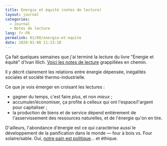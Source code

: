 ```yaml
---
title: Énergie et équité (notes de lecture)
layout: journal
categories:
  - Journal
  - Notes de lecture
lang: fr-FR
permalink: 01/08/energie-et-equite
date: 2020-01-08 11:13:10
---
```


Ça fait quelques semaines que j'ai terminé la lecture du livre "Énergie et équité" d'Ivan Illich. [Voici les notes de lecture](/reading-notes/energie-et-equite/) grappillées en chemin.

Il y décrit clairement les relations entre énergie dépensée, inégalités sociales et société thermo-industrielle.

Ce que je vois émerger en croisant les lectures :
- gagner du temps, c'est faire _plus_, et non _mieux_ ;
- accumuler/économiser, ça profite à celleux qui ont l'espace/l'argent pour capitaliser ;
- la production de biens et de service dépend entièrement de l'asservissement des ressources naturelles, et de l'énergie qu'on en tire.

D'ailleurs, l'abondance d'énergie est ce qui caractérise aussi le développement de la panification dans le monde — four à bois vs. Four solaire/sable. Oui, [notre pain est politique](/reading-notes/notre-pain-est-politique/)… et éthique.
